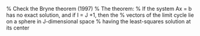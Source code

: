 % Check the Bryne theorem (1997) 
% The theorem:
%     If the system Ax = b has no exact solution, and if I = J +1, then the 
%     vectors of the limit cycle lie on a sphere in J-dimensional space 
%     having the least-squares solution at its center